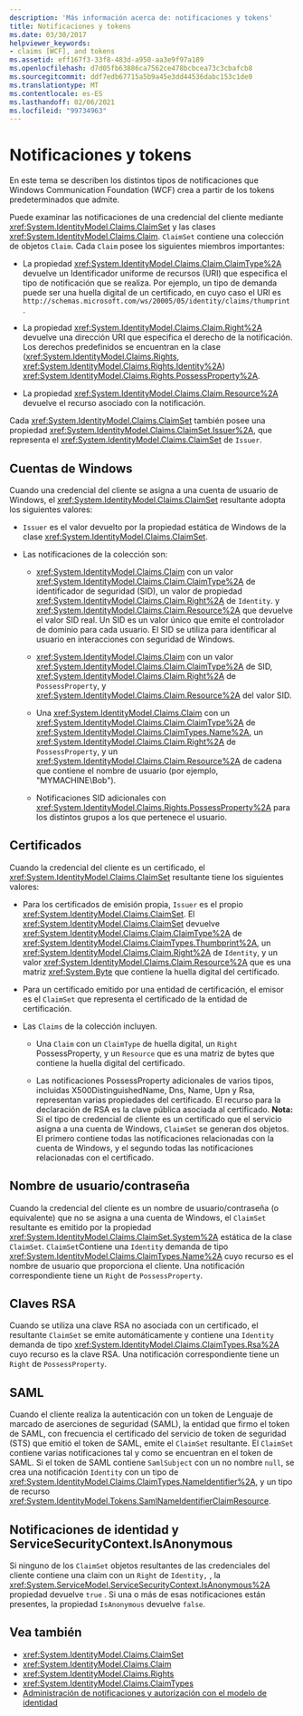 ```yaml
---
description: 'Más información acerca de: notificaciones y tokens'
title: Notificaciones y tokens
ms.date: 03/30/2017
helpviewer_keywords:
- claims [WCF], and tokens
ms.assetid: eff167f3-33f8-483d-a950-aa3e9f97a189
ms.openlocfilehash: d7d05fb63886ca7562ce478bcbcea73c3cbafcb8
ms.sourcegitcommit: ddf7edb67715a5b9a45e3dd44536dabc153c1de0
ms.translationtype: MT
ms.contentlocale: es-ES
ms.lasthandoff: 02/06/2021
ms.locfileid: "99734963"
---
```

# <a name="claims-and-tokens"></a>Notificaciones y tokens

En este tema se describen los distintos tipos de notificaciones que Windows Communication Foundation (WCF) crea a partir de los tokens predeterminados que admite.

Puede examinar las notificaciones de una credencial del cliente mediante <xref:System.IdentityModel.Claims.ClaimSet> y las clases <xref:System.IdentityModel.Claims.Claim>. `ClaimSet` contiene una colección de objetos `Claim`. Cada `Claim` posee los siguientes miembros importantes:

- La propiedad <xref:System.IdentityModel.Claims.Claim.ClaimType%2A> devuelve un Identificador uniforme de recursos (URI) que especifica el tipo de notificación que se realiza. Por ejemplo, un tipo de demanda puede ser una huella digital de un certificado, en cuyo caso el URI es `http://schemas.microsoft.com/ws/20005/05/identity/claims/thumprint` .

- La propiedad <xref:System.IdentityModel.Claims.Claim.Right%2A> devuelve una dirección URI que especifica el derecho de la notificación. Los derechos predefinidos se encuentran en la clase (<xref:System.IdentityModel.Claims.Rights>, <xref:System.IdentityModel.Claims.Rights.Identity%2A>) <xref:System.IdentityModel.Claims.Rights.PossessProperty%2A>.

- La propiedad <xref:System.IdentityModel.Claims.Claim.Resource%2A> devuelve el recurso asociado con la notificación.

Cada <xref:System.IdentityModel.Claims.ClaimSet> también posee una propiedad <xref:System.IdentityModel.Claims.ClaimSet.Issuer%2A>, que representa el <xref:System.IdentityModel.Claims.ClaimSet> de `Issuer`.

## <a name="windows-accounts"></a>Cuentas de Windows

Cuando una credencial del cliente se asigna a una cuenta de usuario de Windows, el <xref:System.IdentityModel.Claims.ClaimSet> resultante adopta los siguientes valores:

- `Issuer` es el valor devuelto por la propiedad estática de Windows de la clase <xref:System.IdentityModel.Claims.ClaimSet>.

- Las notificaciones de la colección son:

  - <xref:System.IdentityModel.Claims.Claim> con un valor <xref:System.IdentityModel.Claims.Claim.ClaimType%2A> de identificador de seguridad (SID), un valor de propiedad <xref:System.IdentityModel.Claims.Claim.Right%2A> de `Identity`. y <xref:System.IdentityModel.Claims.Claim.Resource%2A> que devuelve el valor SID real. Un SID es un valor único que emite el controlador de dominio para cada usuario. El SID se utiliza para identificar al usuario en interacciones con seguridad de Windows.

  - <xref:System.IdentityModel.Claims.Claim> con un valor <xref:System.IdentityModel.Claims.Claim.ClaimType%2A> de SID, <xref:System.IdentityModel.Claims.Claim.Right%2A> de `PossessProperty`, y <xref:System.IdentityModel.Claims.Claim.Resource%2A> del valor SID.

  - Una <xref:System.IdentityModel.Claims.Claim> con un <xref:System.IdentityModel.Claims.Claim.ClaimType%2A> de <xref:System.IdentityModel.Claims.ClaimTypes.Name%2A>, un <xref:System.IdentityModel.Claims.Claim.Right%2A> de `PossessProperty`, y un <xref:System.IdentityModel.Claims.Claim.Resource%2A> de cadena que contiene el nombre de usuario (por ejemplo, "MYMACHINE\Bob").

  - Notificaciones SID adicionales con <xref:System.IdentityModel.Claims.Rights.PossessProperty%2A> para los distintos grupos a los que pertenece el usuario.

## <a name="certificates"></a>Certificados

Cuando la credencial del cliente es un certificado, el <xref:System.IdentityModel.Claims.ClaimSet> resultante tiene los siguientes valores:

- Para los certificados de emisión propia, `Issuer` es el propio <xref:System.IdentityModel.Claims.ClaimSet>. El <xref:System.IdentityModel.Claims.ClaimSet> devuelve <xref:System.IdentityModel.Claims.Claim.ClaimType%2A> de <xref:System.IdentityModel.Claims.ClaimTypes.Thumbprint%2A>, un <xref:System.IdentityModel.Claims.Claim.Right%2A> de `Identity`, y un valor <xref:System.IdentityModel.Claims.Claim.Resource%2A> que es una matriz <xref:System.Byte> que contiene la huella digital del certificado.

- Para un certificado emitido por una entidad de certificación, el emisor es el `ClaimSet` que representa el certificado de la entidad de certificación.

- Las `Claims` de la colección incluyen.

  - Una `Claim` con un `ClaimType` de huella digital, un `Right` PossessProperty, y un `Resource` que es una matriz de bytes que contiene la huella digital del certificado.

  - Las notificaciones PossessProperty adicionales de varios tipos, incluidas X500DistinguishedName, Dns, Name, Upn y Rsa, representan varias propiedades del certificado. El recurso para la declaración de RSA es la clave pública asociada al certificado. **Nota:** Si el tipo de credencial de cliente es un certificado que el servicio asigna a una cuenta de Windows, `ClaimSet` se generan dos objetos. El primero contiene todas las notificaciones relacionadas con la cuenta de Windows, y el segundo todas las notificaciones relacionadas con el certificado.

## <a name="user-namepassword"></a>Nombre de usuario/contraseña

Cuando la credencial del cliente es un nombre de usuario/contraseña (o equivalente) que no se asigna a una cuenta de Windows, el `ClaimSet` resultante es emitido por la propiedad <xref:System.IdentityModel.Claims.ClaimSet.System%2A> estática de la clase `ClaimSet`. `ClaimSet`Contiene una `Identity` demanda de tipo <xref:System.IdentityModel.Claims.ClaimTypes.Name%2A> cuyo recurso es el nombre de usuario que proporciona el cliente. Una notificación correspondiente tiene un `Right` de `PossessProperty`.

## <a name="rsa-keys"></a>Claves RSA

Cuando se utiliza una clave RSA no asociada con un certificado, el resultante `ClaimSet` se emite automáticamente y contiene una `Identity` demanda de tipo <xref:System.IdentityModel.Claims.ClaimTypes.Rsa%2A> cuyo recurso es la clave RSA. Una notificación correspondiente tiene un `Right` de `PossessProperty`.

## <a name="saml"></a>SAML

Cuando el cliente realiza la autenticación con un token de Lenguaje de marcado de aserciones de seguridad (SAML), la entidad que firmo el token de SAML, con frecuencia el certificado del servicio de token de seguridad (STS) que emitió el token de SAML, emite el `ClaimSet` resultante. El `ClaimSet` contiene varias notificaciones tal y como se encuentran en el token de SAML. Si el token de SAML contiene `SamlSubject` con un no nombre `null`, se crea una notificación `Identity` con un tipo de <xref:System.IdentityModel.Claims.ClaimTypes.NameIdentifier%2A>, y un tipo de recurso <xref:System.IdentityModel.Tokens.SamlNameIdentifierClaimResource>.

## <a name="identity-claims-and-servicesecuritycontextisanonymous"></a>Notificaciones de identidad y ServiceSecurityContext.IsAnonymous

Si ninguno de los `ClaimSet` objetos resultantes de las credenciales del cliente contiene una claim con un `Right` de `Identity,` , la <xref:System.ServiceModel.ServiceSecurityContext.IsAnonymous%2A> propiedad devuelve `true` . Si una o más de esas notificaciones están presentes, la propiedad `IsAnonymous` devuelve `false`.

## <a name="see-also"></a>Vea también

- <xref:System.IdentityModel.Claims.ClaimSet>
- <xref:System.IdentityModel.Claims.Claim>
- <xref:System.IdentityModel.Claims.Rights>
- <xref:System.IdentityModel.Claims.ClaimTypes>
- [Administración de notificaciones y autorización con el modelo de identidad](managing-claims-and-authorization-with-the-identity-model.md)
